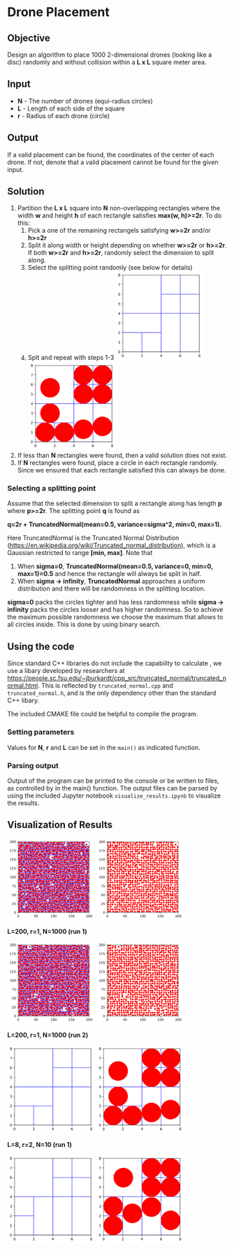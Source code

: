 # Drone Placement

## Objective

Design an algorithm to place 1000 2-dimensional drones (looking like a disc) randomly and without collision within a **L x L** square meter area.

## Input
- **N** - The number of drones (equi-radius circles)
- **L** - Length of each side of the square
- **r** - Radius of each drone (circle)

## Output

If a valid placement can be found, the coordinates of the center of each drone.  If not, denote that a valid placement cannot be found for the given input.

## Solution

1. Partition the **L x L** square into **N** non-overlapping rectangles where the width **w** and height **h** of each rectangle satisfies **max(w, h)>=2r**. To do this:
	1. Pick a one of the remaining rectangels satisfying **w>=2r** and/or **h>=2r**
	1. Split it along width or height depending on whether **w>=2r** or **h>=2r**. If both **w>=2r** and **h>=2r**, randomly select the dimension to split along.
	1. Select the splitting point randomly (see below for details)
	1. Splt and repeat with steps 1-3
<img src="https://github.com/samurdhilbk/Drone-Placement/raw/master/plots/grid_only.png" width="200"> <img src="https://github.com/samurdhilbk/Drone-Placement/raw/master/plots/grid_plus_circles.png" width="200">
2. If less than **N** rectangles were found, then a valid solution does not exist.
3. If **N** rectangles were found, place a circle in each rectangle randomly. Since we ensured that each rectangle satisfied this can always be done.

### Selecting a splitting point

Assume that the selected dimension to split a rectangle along has length **p** where **p>=2r**. The splitting point **q** is found as

**q=2r + TruncatedNormal(mean=0.5, variance=sigma^2, min=0, max=1).**

Here TruncatedNormal is the Truncated Normal Distribution (https://en.wikipedia.org/wiki/Truncated_normal_distribution), which is a Gaussian restricted to range **[min, max]**. Note that

1. When **sigma=0**, **TruncatedNormal(mean=0.5, variance=0, min=0, max=1)=0.5** and hence the rectangle will always be split in half.
2. When **sigma -> infinity**, **TruncatedNormal** approaches a uniform distribution and there will be randomness in the splitting location.

**sigma=0** packs the circles tighter and has less randomness while **sigma -> infinity** packs the circles looser and has higher randomness. So to achieve the maximum possible randomness we choose the maximum that allows to all circles inside. This is done by using binary search.

## Using the code

Since standard C++ libraries do not include the capability to calculate , we use a libary developed by researchers at https://people.sc.fsu.edu/~jburkardt/cpp_src/truncated_normal/truncated_normal.html. This is reflected by `truncated_normal.cpp` and `truncated_normal.h`, and is the only dependency other than the standard  C++ libary.

The included CMAKE file could be helpful to compile the program.

### Setting parameters

Values for **N**,  **r** and **L** can be set in the `main()` as indicated function. 

### Parsing output

Output of the program can be printed to the console or be written to files, as controlled by in the main() function. The output files can be parsed by using the included Jupyter notebook `visualize_results.ipynb` to visualize the results.

## Visualization of Results



<img src="https://github.com/samurdhilbk/Drone-Placement/raw/master/plots/grid_plus_circles_200.png" width="200"> <img src="https://github.com/samurdhilbk/Drone-Placement/raw/master/plots/circles_only_200.png" width="200">

**L=200, r=1, N=1000 (run 1)**

<img src="https://github.com/samurdhilbk/Drone-Placement/raw/master/plots/grid_plus_circles_200_1.png" width="200"> <img src="https://github.com/samurdhilbk/Drone-Placement/raw/master/plots/circles_only_200_1.png" width="200">

**L=200, r=1, N=1000 (run 2)**

<img src="https://github.com/samurdhilbk/Drone-Placement/raw/master/plots/grid_only.png" width="200"> <img src="https://github.com/samurdhilbk/Drone-Placement/raw/master/plots/grid_plus_circles.png" width="200">

**L=8, r=2, N=10 (run 1)**

<img src="https://github.com/samurdhilbk/Drone-Placement/raw/master/plots/grid_only_1.png" width="200"> <img src="https://github.com/samurdhilbk/Drone-Placement/raw/master/plots/grid_plus_circles_1.png" width="200">
